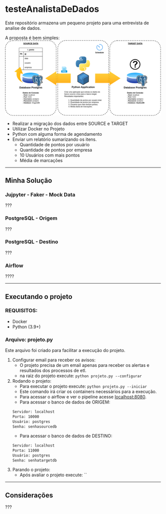 # testeAnalistaDeDados

Este repositório armazena um pequeno projeto para uma entrevista de analise de dados.

A proposta é bem simples:
![image](./_assets/image/tarefa.png)

- Realizar a migração dos dados entre SOURCE e TARGET
- Utilizar Docker no Projeto
- Python com alguma forma de agendamento
- Enviar um relatório sumarizando os itens.
  - Quantidade de pontos por usuário
  - Quantidade de pontos por empresa
  - 10 Usuários com mais pontos
  - Média de marcações

---
## Minha Solução
### Jujpyter - Faker - Mock Data
???

### PostgreSQL - Origem
???

### PostgreSQL - Destino
???

### Airflow
????

---
## Executando o projeto

### REQUISITOS:
 - Docker
 - Python (3.9+) 

### Arquivo: **projeto.py**

Este arquivo foi criado para facilitar a execução do projeto.

1. Configurar email  para receber os avisos:
   - O projeto precisa de um email apenas para receber os alertas e resultados dos processos de etl.
   - na raiz do projeto execute: `python projeto.py --configurar`
2. Rodando o projeto:
   - Para executar o projeto execute: `python projeto.py --iniciar`
   - Este comando irá criar os containers necessários para a execução.
   - Para acessar o airflow e ver o pipeline acesse [localhost:8080](http://localhost:8080).
   - Para acessar o banco de dados de ORIGEM:
   ```shell
   Servidor: localhost
   Porta: 10000
   Usuário: postgres
   Senha: senhasourcedb
   ```
   - Para acessar o banco de dados de DESTINO:
   ```shell
   Servidor: localhost
   Porta: 11000
   Usuário: postgres
   Senha: senhatargetdb
   ```
3. Parando o projeto:
   - Após avaliar o projeto execute: ``

---
## Considerações
???